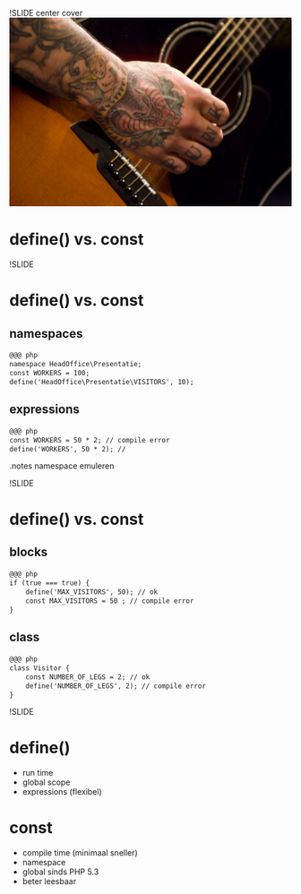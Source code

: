 !SLIDE center cover
![background](../img/background-const.jpg)
# define() vs. const

!SLIDE
# define() vs. const

## namespaces
    @@@ php
    namespace HeadOffice\Presentatie;
    const WORKERS = 100;
    define('HeadOffice\Presentatie\VISITORS', 10);

## expressions
    @@@ php
    const WORKERS = 50 * 2; // compile error
    define('WORKERS', 50 * 2); //

.notes namespace emuleren

!SLIDE
# define() vs. const

## blocks
    @@@ php
    if (true === true) {
        define('MAX_VISITORS', 50); // ok
        const MAX_VISITORS = 50 ; // compile error
    }

## class
    @@@ php
    class Visitor {
        const NUMBER_OF_LEGS = 2; // ok
        define('NUMBER_OF_LEGS', 2); // compile error
    }

!SLIDE
# define()
* run time
* global scope
* expressions (flexibel)

# const
* compile time (minimaal sneller)
* namespace
* global sinds PHP 5.3
* beter leesbaar

